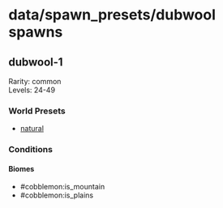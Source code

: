 # data/spawn_presets/dubwool spawns  
  
## dubwool-1  
Rarity: common  
Levels: 24-49  
  
### World Presets  
* [natural](/data/world_presets/natural.md)  
  
### Conditions  
  
#### Biomes  
  * #cobblemon:is_mountain
  * #cobblemon:is_plains
  
